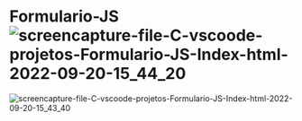 # Formulario-JS![screencapture-file-C-vscoode-projetos-Formulario-JS-Index-html-2022-09-20-15_44_20](https://user-images.githubusercontent.com/86318311/191339687-eae1e76e-3505-4b12-b476-ee08a96a157e.png)
![screencapture-file-C-vscoode-projetos-Formulario-JS-Index-html-2022-09-20-15_43_40](https://user-images.githubusercontent.com/86318311/191339705-98c8ab51-2c8a-44d9-976f-607f2a083ebc.png)
